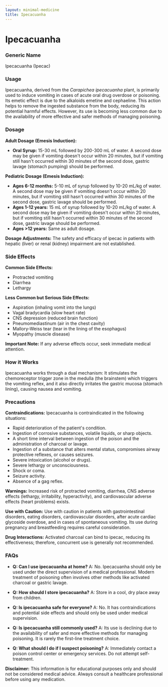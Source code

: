 ```yaml
---
layout: minimal-medicine
title: Ipecacuanha
---
```


# Ipecacuanha
### Generic Name
Ipecacuanha (Ipecac)

### Usage
Ipecacuanha, derived from the *Carapichea ipecacuanha* plant, is primarily used to induce vomiting in cases of acute oral drug overdose or poisoning.  Its emetic effect is due to the alkaloids emetine and cephaeline.  This action helps to remove the ingested substance from the body, reducing its potential harmful effects. However, its use is becoming less common due to the availability of more effective and safer methods of managing poisoning.

### Dosage
**Adult Dosage (Emesis Induction):**

*   **Oral Syrup:** 15-30 mL followed by 200-300 mL of water.  A second dose may be given if vomiting doesn't occur within 20 minutes, but if vomiting still hasn't occurred within 30 minutes of the second dose,  gastric lavage (stomach pumping) should be performed.

**Pediatric Dosage (Emesis Induction):**

*   **Ages 6-12 months:** 5-10 mL of syrup followed by 10-20 mL/kg of water.  A second dose may be given if vomiting doesn't occur within 20 minutes, but if vomiting still hasn't occurred within 30 minutes of the second dose, gastric lavage should be performed.
*   **Ages 1-12 years:** 15 mL of syrup followed by 10-20 mL/kg of water. A second dose may be given if vomiting doesn't occur within 20 minutes, but if vomiting still hasn't occurred within 30 minutes of the second dose, gastric lavage should be performed.
*   **Ages >12 years:**  Same as adult dosage.

**Dosage Adjustments:**  The safety and efficacy of ipecac in patients with hepatic (liver) or renal (kidney) impairment are not established.

### Side Effects
**Common Side Effects:**

*   Protracted vomiting
*   Diarrhea
*   Lethargy

**Less Common but Serious Side Effects:**

*   Aspiration (inhaling vomit into the lungs)
*   Vagal bradycardia (slow heart rate)
*   CNS depression (reduced brain function)
*   Pneumomediastinum (air in the chest cavity)
*   Mallory-Weiss tear (tear in the lining of the esophagus)
*   Myopathy (muscle disease)

**Important Note:**  If any adverse effects occur, seek immediate medical attention.


### How it Works
Ipecacuanha works through a dual mechanism:  It stimulates the chemoreceptor trigger zone in the medulla (the brainstem) which triggers the vomiting reflex, and it also directly irritates the gastric mucosa (stomach lining), causing nausea and vomiting.


### Precautions
**Contraindications:** Ipecacuanha is contraindicated in the following situations:

*   Rapid deterioration of the patient's condition.
*   Ingestion of corrosive substances, volatile liquids, or sharp objects.
*   A short time interval between ingestion of the poison and the administration of charcoal or lavage.
*   Ingestion of a substance that alters mental status, compromises airway protective reflexes, or causes seizures.
*   Severe intoxication (alcohol or drugs).
*   Severe lethargy or unconsciousness.
*   Shock or coma.
*   Seizure activity.
*   Absence of a gag reflex.

**Warnings:**  Increased risk of protracted vomiting, diarrhea, CNS adverse effects (lethargy, irritability, hyperactivity), and cardiovascular adverse effects (heart problems) exists.

**Use with Caution:**  Use with caution in patients with gastrointestinal disorders, eating disorders, cardiovascular disorders, after acute cardiac glycoside overdose, and in cases of spontaneous vomiting.  Its use during pregnancy and breastfeeding requires careful consideration.

**Drug Interactions:** Activated charcoal can bind to ipecac, reducing its effectiveness; therefore, concurrent use is generally not recommended.


### FAQs

*   **Q: Can I use ipecacuanha at home?** A:  No.  Ipecacuanha should only be used under the direct supervision of a medical professional.  Modern treatment of poisoning often involves other methods like activated charcoal or gastric lavage.

*   **Q: How should I store ipecacuanha?** A: Store in a cool, dry place away from children.

*   **Q: Is ipecacuanha safe for everyone?** A:  No.  It has contraindications and potential side effects and should only be used under medical supervision.

*   **Q: Is ipecacuanha still commonly used?** A:  Its use is declining due to the availability of safer and more effective methods for managing poisoning.  It is rarely the first-line treatment choice.

*   **Q:  What should I do if I suspect poisoning?** A:  Immediately contact a poison control center or emergency services.  Do not attempt self-treatment.

**Disclaimer:** This information is for educational purposes only and should not be considered medical advice. Always consult a healthcare professional before using any medication.
